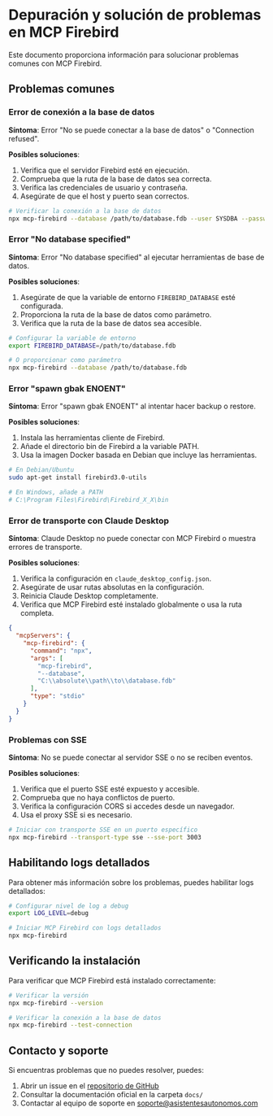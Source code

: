 # Depuración y solución de problemas en MCP Firebird

Este documento proporciona información para solucionar problemas comunes con MCP Firebird.

## Problemas comunes

### Error de conexión a la base de datos

**Síntoma**: Error "No se puede conectar a la base de datos" o "Connection refused".

**Posibles soluciones**:
1. Verifica que el servidor Firebird esté en ejecución.
2. Comprueba que la ruta de la base de datos sea correcta.
3. Verifica las credenciales de usuario y contraseña.
4. Asegúrate de que el host y puerto sean correctos.

```bash
# Verificar la conexión a la base de datos
npx mcp-firebird --database /path/to/database.fdb --user SYSDBA --password masterkey --test-connection
```

### Error "No database specified"

**Síntoma**: Error "No database specified" al ejecutar herramientas de base de datos.

**Posibles soluciones**:
1. Asegúrate de que la variable de entorno `FIREBIRD_DATABASE` esté configurada.
2. Proporciona la ruta de la base de datos como parámetro.
3. Verifica que la ruta de la base de datos sea accesible.

```bash
# Configurar la variable de entorno
export FIREBIRD_DATABASE=/path/to/database.fdb

# O proporcionar como parámetro
npx mcp-firebird --database /path/to/database.fdb
```

### Error "spawn gbak ENOENT"

**Síntoma**: Error "spawn gbak ENOENT" al intentar hacer backup o restore.

**Posibles soluciones**:
1. Instala las herramientas cliente de Firebird.
2. Añade el directorio bin de Firebird a la variable PATH.
3. Usa la imagen Docker basada en Debian que incluye las herramientas.

```bash
# En Debian/Ubuntu
sudo apt-get install firebird3.0-utils

# En Windows, añade a PATH
# C:\Program Files\Firebird\Firebird_X_X\bin
```

### Error de transporte con Claude Desktop

**Síntoma**: Claude Desktop no puede conectar con MCP Firebird o muestra errores de transporte.

**Posibles soluciones**:
1. Verifica la configuración en `claude_desktop_config.json`.
2. Asegúrate de usar rutas absolutas en la configuración.
3. Reinicia Claude Desktop completamente.
4. Verifica que MCP Firebird esté instalado globalmente o usa la ruta completa.

```json
{
  "mcpServers": {
    "mcp-firebird": {
      "command": "npx",
      "args": [
        "mcp-firebird",
        "--database",
        "C:\\absolute\\path\\to\\database.fdb"
      ],
      "type": "stdio"
    }
  }
}
```

### Problemas con SSE

**Síntoma**: No se puede conectar al servidor SSE o no se reciben eventos.

**Posibles soluciones**:
1. Verifica que el puerto SSE esté expuesto y accesible.
2. Comprueba que no haya conflictos de puerto.
3. Verifica la configuración CORS si accedes desde un navegador.
4. Usa el proxy SSE si es necesario.

```bash
# Iniciar con transporte SSE en un puerto específico
npx mcp-firebird --transport-type sse --sse-port 3003
```

## Habilitando logs detallados

Para obtener más información sobre los problemas, puedes habilitar logs detallados:

```bash
# Configurar nivel de log a debug
export LOG_LEVEL=debug

# Iniciar MCP Firebird con logs detallados
npx mcp-firebird
```

## Verificando la instalación

Para verificar que MCP Firebird está instalado correctamente:

```bash
# Verificar la versión
npx mcp-firebird --version

# Verificar la conexión a la base de datos
npx mcp-firebird --test-connection
```

## Contacto y soporte

Si encuentras problemas que no puedes resolver, puedes:

1. Abrir un issue en el [repositorio de GitHub](https://github.com/PuroDelphi/mcpFirebird)
2. Consultar la documentación oficial en la carpeta `docs/`
3. Contactar al equipo de soporte en soporte@asistentesautonomos.com

